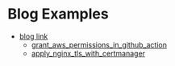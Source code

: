 # Blog Examples

- [blog link](https://lets-make-money.tistory.com/)
  - [grant_aws_permissions_in_github_action]()
  - [apply_nginx_tls_with_certmanager]()
